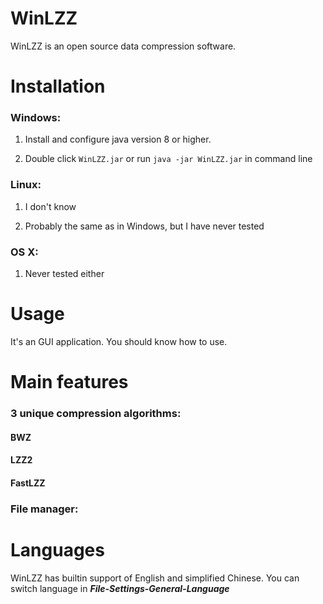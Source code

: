 # WinLZZ

WinLZZ is an open source data compression software.

# Installation

### Windows:

1. Install and configure java version 8 or higher.

2. Double click `WinLZZ.jar` or run `java -jar WinLZZ.jar` in command line

### Linux:

1. I don't know

2. Probably the same as in Windows, but I have never tested

### OS X:

1. Never tested either

# Usage

It's an GUI application. You should know how to use.

# Main features

### 3 unique compression algorithms:

#### BWZ

#### LZZ2

#### FastLZZ

### File manager:

# Languages

WinLZZ has builtin support of English and simplified Chinese. 
You can switch language in ***File-Settings-General-Language***

